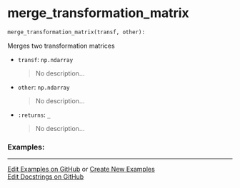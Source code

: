 # <a id="McUtils.Numputils.TransformationTransformations.merge_transformation_matrix">merge_transformation_matrix</a>

```python
merge_transformation_matrix(transf, other): 
```
Merges two transformation matrices
- `transf`: `np.ndarray`
    >No description...
- `other`: `np.ndarray`
    >No description...
- `:returns`: `_`
    >No description... 

### Examples: 


___

[Edit Examples on GitHub](https://github.com/McCoyGroup/References/edit/gh-pages/Documentation/examples/McUtils/Numputils/TransformationTransformations/merge_transformation_matrix.md) or 
[Create New Examples](https://github.com/McCoyGroup/References/new/gh-pages/?filename=Documentation/examples/McUtils/Numputils/TransformationTransformations/merge_transformation_matrix.md) <br/>
[Edit Docstrings on GitHub](https://github.com/McCoyGroup/McUtils/edit/master/Numputils/TransformationTransformations.py?message=Update%20Docs)